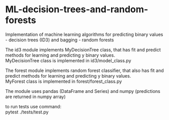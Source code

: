 # ML-decision-trees-and-random-forests

Implementation of machine learning algorithms for predicting binary values - decision trees (ID3) and bagging - random forests

The id3 module implements MyDecisionTree class, that has fit and predict methods for learning and predicting y binary values.<br>
MyDecisionTree class is implemented in id3/model_class.py

The forest module implements random forest classifier, that also has fit and predict methods for learning and predicting y binary values.<br>
MyForest class is implemented in forest/forest_class.py

The module uses pandas (DataFrame and Series) and numpy (predictions are returned in numpy array)

to run tests use command:<br>
pytest ./tests/test.py
